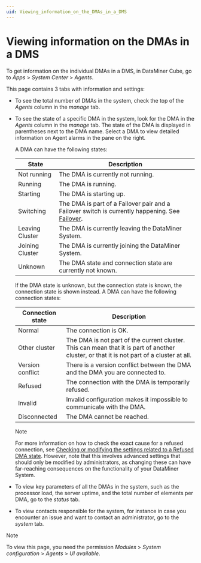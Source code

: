 ```yaml
---
uid: Viewing_information_on_the_DMAs_in_a_DMS
---
```


# Viewing information on the DMAs in a DMS

To get information on the individual DMAs in a DMS, in DataMiner Cube, go to *Apps* > *System Center* > *Agents*.

This page contains 3 tabs with information and settings:

- To see the total number of DMAs in the system, check the top of the *Agents* column in the *manage* tab.

- To see the state of a specific DMA in the system, look for the DMA in the *Agents* column in the *manage* tab. The state of the DMA is displayed in parentheses next to the DMA name. Select a DMA to view detailed information on Agent alarms in the pane on the right.

    A DMA can have the following states:

    | State         | Description                                                                                                               |
    |-----------------|---------------------------------------------------------------------------------------------------------------------------|
    | Not running     | The DMA is currently not running.                                                                                         |
    | Running         | The DMA is running.                                                                                                       |
    | Starting        | The DMA is starting up.                                                                                                   |
    | Switching       | The DMA is part of a Failover pair and a Failover switch is currently happening. See [Failover](xref:failover). |
    | Leaving Cluster | The DMA is currently leaving the DataMiner System.                                                                        |
    | Joining Cluster | The DMA is currently joining the DataMiner System.                                                                        |
    | Unknown         | The DMA state and connection state are currently not known.                                                               |

    If the DMA state is unknown, but the connection state is known, the connection state is shown instead. A DMA can have the following connection states:

    | Connection state | Description                                                                                                                               |
    |--------------------|-------------------------------------------------------------------------------------------------------------------------------------------|
    | Normal             | The connection is OK.                                                                                                                     |
    | Other cluster      | The DMA is not part of the current cluster. This can mean that it is part of another cluster, or that it is not part of a cluster at all. |
    | Version conflict   | There is a version conflict between the DMA and the DMA you are connected to.                                                             |
    | Refused            | The connection with the DMA is temporarily refused.                                                                                       |
    | Invalid            | Invalid configuration makes it impossible to communicate with the DMA.                                                                    |
    | Disconnected       | The DMA cannot be reached.                                                                                                                |

    > [!NOTE]
    > For more information on how to check the exact cause for a refused connection, see [Checking or modifying the settings related to a Refused DMA state](xref:SLNetClientTest_tool_advanced_procedures#checking-or-modifying-the-settings-related-to-a-refused-dma-state). However, note that this involves advanced settings that should only be modified by administrators, as changing these can have far-reaching consequences on the functionality of your DataMiner System.

- To view key parameters of all the DMAs in the system, such as the processor load, the server uptime, and the total number of elements per DMA, go to the *status* tab.

- To view contacts responsible for the system, for instance in case you encounter an issue and want to contact an administrator, go to the *system* tab.

> [!NOTE]
> To view this page, you need the permission *Modules* > *System configuration* > *Agents* > *UI available*.
>
